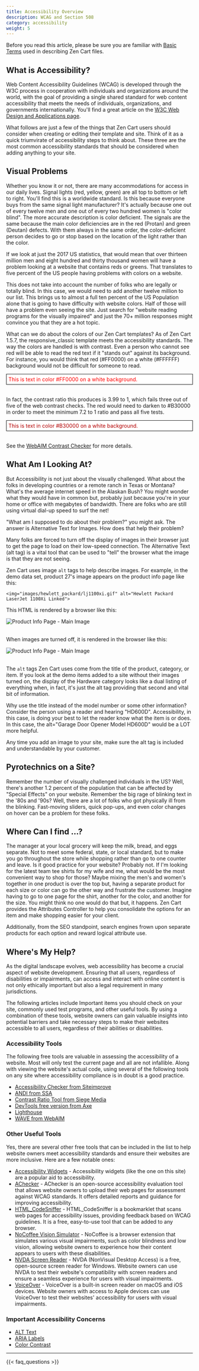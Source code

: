 ```yaml
---
title: Accessibility Overview
description: WCAG and Section 508
category: accessibility
weight: 5
---
```


Before you read this article, please be sure you are familiar with [Basic Terms](/user/first_steps/basic_terms/) used in describing Zen Cart files. 

## What is Accessibility? 

Web Content Accessibility Guidelines (WCAG) is developed through the W3C process in cooperation with individuals and organizations around the world, with the goal of providing a single shared standard for web content accessibility that meets the needs of individuals, organizations, and governments internationally.  You'll find a great article on the [W3C Web Design and Applications page](https://www.w3.org/standards/webdesign/accessibility).

What follows are just a few of the things that Zen Cart users should consider when creating or editing their template and site.  Think of it as a quick triumvirate of accessibility steps to think about.  These three are the most common accessibility standards that should be considered when adding anything to your site.

## Visual Problems

Whether you know it or not, there are many accommodations for access in our daily lives.  Signal lights (red, yellow, green) are all top to bottom or left to right.  You'll find this is a worldwide standard.  Is this because everyone buys from the same signal light manufacturer?  It's actually because one out of every twelve men and one out of every two hundred women is "color blind".  The more accurate description is color deficient.  The signals are the same because the main color deficiencies are in the red (Protan) and green (Deutan) defects.  With them always in the same order, the color-deficient person decides to go or stop based on the location of the light rather than the color.

If we look at just the 2017 US statistics, that would mean that over thirteen million men and eight hundred and thirty thousand women will have a problem looking at a website that contains reds or greens.  That translates to five percent of the US people having problems with colors on a website.

This does not take into account the number of folks who are legally or totally blind.  In this case, we would need to add another twelve million to our list.  This brings us to almost a full ten percent of the US Population alone that is going to have difficulty with website colors.  Half of those will have a problem even seeing the site.  Just search for "website reading programs for the visually impaired" and just the 70+ million responses might convince you that they are a hot topic.

What can we do about the colors of our Zen Cart templates?  As of Zen Cart 1.5.7, the responsive_classic template meets the accessibility standards.  The way the colors are handled is with contrast.  Even a person who cannot see red will be able to read the red text if it "stands out" against its background.  For instance, you would think that red (#FF0000) on a white (#FFFFFF) background would not be difficult for someone to read.  

<div border="1" style="background:#FFFFFF; border: 1px solid black; padding: 5px;">
<font color="#FF0000">This is text in color #FF0000 on a white background.</font>
</div>
<br>

In fact, the contrast ratio this produces is 3.99 to 1, which fails three out of five of the web contrast checks.  The red would need to darken to #B30000 in order to meet the minimum 7.2 to 1 ratio and pass all five tests.  

<div border="1" style="background:#FFFFFF; border: 1px solid black; padding: 5px;">
<font color="#B30000">This is text in color #B30000 on a white background.</font>
</div>
<br>


See the [WebAIM Contrast Checker](https://webaim.org/resources/contrastchecker/) for more details.

## What Am I Looking At?

But Accessibility is not just about the visually challenged.  What about the folks in developing countries or a remote ranch in Texas or Montana?  What's the average internet speed in the Alaskan Bush?  You might wonder what they would have in common but, probably just because you're in your home or office with megabytes of bandwidth.  There are folks who are still using virtual dial-up speed to surf the net!

"What am I supposed to do about their problem?" you might ask.  The answer is Alternative Text for Images.  How does that help their problem?

Many folks are forced to turn off the display of images in their browser just to get the page to load on their low-speed connection.  The Alternative Text (alt tag) is a vital tool that can be used to "tell" the browser what the image is that they are not seeing.

Zen Cart uses image `alt` tags to help describe images.  For example, in the demo data set, product 27's image appears on the product info page like this: 

```
<img="images/hewlett_packard/lj1100xi.gif" alt="Hewlett Packard LaserJet 1100Xi Linked">
```

This HTML is rendered by a browser like this: 

<img src="/images/product_info_image.png" alt="Product Info Page - Main Image" />
<br><br>

When images are turned off, it is rendered in the browser like this:  

<img src="/images/product_info_no_image.png" alt="Product Info Page - Main Image" />
<br><br>


The `alt` tags Zen Cart uses come from the title of the product, category, or item.  If you look at the demo items added to a site  without their images turned on, the display of the Hardware category looks like a dual listing of everything when, in fact, it's just the alt tag providing that second and vital bit of information.

Why use the title instead of the model number or some other information?  Consider the person using a reader and hearing "HD600D".  Accessibility, in this case, is doing your best to let the reader know what the item is or does.  In this case, the alt="Garage Door Opener Model HD600D" would be a LOT more helpful.

Any time you add an image to your site, make sure the alt tag is included and understandable by your customer.

## Pyrotechnics on a Site?

Remember the number of visually challenged individuals in the US?  Well, there's another 1.2 percent of the population that can be affected by "Special Effects" on your website.  Remember the big rage of blinking text in the \'80s and \'90s?  Well, there are a lot of folks who got physically ill from the blinking.  Fast-moving sliders, quick pop-ups, and even color changes on hover can be a problem for these folks.

## Where Can I find ...?

The manager at your local grocery will keep the milk, bread, and eggs separate.  Not to meet some federal, state, or local standard, but to make you go throughout the store while shopping rather than go to one counter and leave.  Is it good practice for your website?  Probably not.  If I'm looking for the latest team tee shirts for my wife and me, what would be the most convenient way to shop for those?  Maybe mixing the men's and women's together in one product is over the top but, having a separate product for each size or color can go the other way and frustrate the customer.  Imagine having to go to one page for the shirt, another for the color, and another for the size.  You might think no one would do that but, it happens.  Zen Cart provides the Attributes Controller to help you consolidate the options for an item and make shopping easier for your client.

Additionally, from the SEO standpoint, search engines frown upon separate products for each option and reward logical attribute use.

## Where's My Help?

As the digital landscape evolves, web accessibility has become a crucial aspect of website development. Ensuring that all users, regardless of disabilities or impairments, can access and interact with online content is not only ethically important but also a legal requirement in many jurisdictions. 

The following articles include Important items you should check on your site, commonly used test programs, and other useful tools. By using a combination of these tools, website owners can gain valuable insights into potential barriers and take necessary steps to make their websites accessible to all users, regardless of their abilities or disabilities.

### Accessibility Tools

The following free tools are valuable in assessing the accessibility of a website.  Most will only test the current page and all are not infallible.  Along with viewing the website's actual code, using several of the following tools on any site where accessibility compliance is in doubt is a good practice.

* [Accessibility Checker from Siteimprove](/user/accessibility/tools/siteimprove/)
* [ANDI from SSA](/user/accessibility/tools/andi/)
* [Contrast Ratio Tool from Siege Media](/user/accessibility/tools/siegemedia/)
* [DevTools free version from Axe](/user/accessibility/tools/devtools/)
* [Lighthouse](/user/accessibility/tools/lighthouse/)
* [WAVE from WebAIM](/user/accessibility/tools/wave/)

### Other Useful Tools

Yes, there are several other free tools that can be included in the list to help website owners meet accessibility standards and ensure their websites are more inclusive. Here are a few notable ones:

* [Accessibility Widgets](/user/accessibility/tools/widgets/) - Accessibility widgets (like the one on this site) are a popular aid to accessibility.
* [AChecker](https://websiteaccessibilitychecker.com/checker/index.php) - AChecker is an open-source accessibility evaluation tool that allows website owners to upload their web pages for assessment against WCAG standards. It offers detailed reports and guidance for improving accessibility.
* [HTML_CodeSniffer](https://squizlabs.github.io/HTML_CodeSniffer/) - HTML_CodeSniffer is a bookmarklet that scans web pages for accessibility issues, providing feedback based on WCAG guidelines. It is a free, easy-to-use tool that can be added to any browser.
* [NoCoffee Vision Simulator](https://uxpro.cc/toolbox/nocoffee/) - NoCoffee is a browser extension that simulates various visual impairments, such as color blindness and low vision, allowing website owners to experience how their content appears to users with these disabilities.
* [NVDA Screen Reader](https://www.nvaccess.org/download/) - NVDA (NonVisual Desktop Access) is a free, open-source screen reader for Windows. Website owners can use NVDA to test their website's compatibility with screen readers and ensure a seamless experience for users with visual impairments.
* [VoiceOver](https://www.apple.com/voiceover/info/guide/_1121.html) - VoiceOver is a built-in screen reader on macOS and iOS devices. Website owners with access to Apple devices can use VoiceOver to test their websites' accessibility for users with visual impairments.

### Important Accessibility Concerns

* [ALT Text](/user/accessibility/concerns/alt_text/)
* [ARIA Labels](/user/accessibility/concerns/aria_labels/)
* [Color Contrast](/user/accessibility/concerns/color_contrast/)


---
<!-- please keep this at the end --> 
{{< faq_questions >}}
